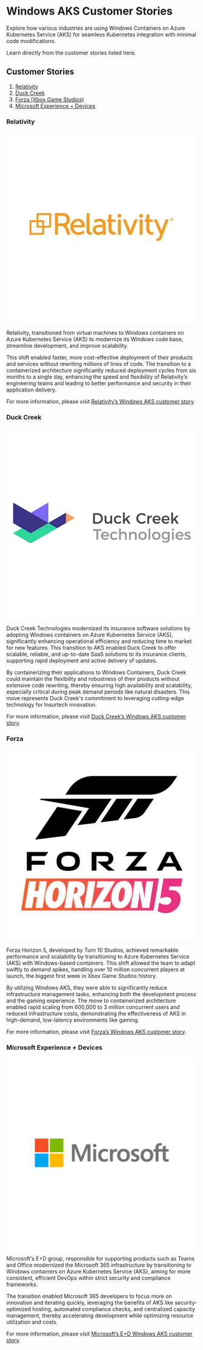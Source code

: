 # Windows AKS Customer Stories 

Explore how various industries are using Windows Containers on Azure Kubernetes Service (AKS) for seamless Kubernetes integration with minimal code modifications. 

Learn directly from the customer stories listed here.

## Customer Stories 
1. [Relativity](#relativity)
2. [Duck Creek](#duck-creek)
3. [Forza (Xbox Game Studios)](#forza)
4. [Microsoft Experience + Devices](#microsoft-experience--devices)

### Relativity 

![Logo of Relativity.](./media/windows-aks-customer-stories/relativity.png) 

Relativity, transitioned from virtual machines to Windows containers on Azure Kubernetes Service (AKS) to modernize its Windows code base, streamline development, and improve scalability. 

This shift enabled faster, more cost-effective deployment of their products and services without rewriting millions of lines of code. The transition to a containerized architecture significantly reduced deployment cycles from six months to a single day, enhancing the speed and flexibility of Relativity’s engineering teams and leading to better performance and security in their application delivery.  

For more information, please visit [Relativity’s Windows AKS customer story](https://customers.microsoft.com/EN-us/story/1516554049543037694-windows-containers-helps-relativity-boost-reliability-security). 
  

### Duck Creek 

![Logo of Duck Creek.](./media/windows-aks-customer-stories/duck_creek.png) 

Duck Creek Technologies modernized its insurance software solutions by adopting Windows containers on Azure Kubernetes Service (AKS), significantly enhancing operational efficiency and reducing time to market for new features. This transition to AKS enabled Duck Creek to offer scalable, reliable, and up-to-date SaaS solutions to its insurance clients, supporting rapid deployment and active delivery of updates.  

By containerizing their applications to Windows Containers, Duck Creek could maintain the flexibility and robustness of their products without extensive code rewriting, thereby ensuring high availability and scalability, especially critical during peak demand periods like natural disasters. This move represents Duck Creek's commitment to leveraging cutting-edge technology for Insurtech innovation. 

For more information, please visit [Duck Creek’s Windows AKS customer story](https://customers.microsoft.com/en-in/story/1547298699206424647-duck-creek-insurance-core-systems-provide-evergreen-saas-solutions-using-windows-containers-aks). 

### Forza 

![Logo of Forza.](./media/windows-aks-customer-stories/forza.png)

Forza Horizon 5, developed by Turn 10 Studios, achieved remarkable performance and scalability by transitioning to Azure Kubernetes Service (AKS) with Windows-based containers. This shift allowed the team to adapt swiftly to demand spikes, handling over 10 million concurrent players at launch, the biggest first week in Xbox Game Studios history.  

By utilizing Windows AKS, they were able to significantly reduce infrastructure management tasks, enhancing both the development process and the gaming experience. The move to containerized architecture enabled rapid scaling from 600,000 to 3 million concurrent users and reduced infrastructure costs, demonstrating the effectiveness of AKS in high-demand, low-latency environments like gaming. 

 For more information, please visit [Forza’s Windows AKS customer story](https://customers.microsoft.com/en-us/story/1498781140435260527-forza-horizon-5-crosses-finish-line-fueled-by-azure-kubernetes-service). 

### Microsoft Experience + Devices 

![Logo of Microsoft.](./media/windows-aks-customer-stories/microsoft.png)

Microsoft's E+D group, responsible for supporting products such as Teams and Office modernized the Microsoft 365 infrastructure by transitioning to Windows containers on Azure Kubernetes Service (AKS), aiming for more consistent, efficient DevOps within strict security and compliance frameworks.  

The transition enabled Microsoft 365 developers to focus more on innovation and iterating quickly, leveraging the benefits of AKS like security-optimized hosting, automated compliance checks, and centralized capacity management, thereby accelerating development while optimizing resource utilization and costs. 

For more information, please visit [Microsoft’s E+D Windows AKS customer story](https://customers.microsoft.com/en-us/story/1536483517282553662-modernizing-microsoft-365-windows-containers-azure-kubernetes-service).